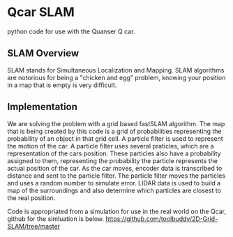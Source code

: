 # Qcar SLAM
python code for use with the Quanser Q car.

## SLAM Overview
SLAM stands for Simultaneous Localization and Mapping. SLAM algorithms are notorious for being a "chicken and egg" problem, knowing your position in a map that is empty is very difficult.  

## Implementation
We are solving the problem with a grid based fastSLAM algorithm. The map that is being created by this code is a grid of probabilities representing the probability of an object in that grid cell. A particle filter is used to represent the motion of the car. A particle filter uses several praticles, which are a representation of the cars position. These particles also have a probability assigned to them, representing the probability the particle represents the actual position of the car. As the car moves, encoder data is transcribed to distance and sent to the particle filter. The particle filter moves the particles and uses a random number to simulate error. LIDAR data is used to build a map of the surroundings and also determine which particles are closest to the real position.


Code is appropriated from a simulation for use in the real world on the Qcar, github for the simluation is below.
https://github.com/toolbuddy/2D-Grid-SLAM/tree/master
